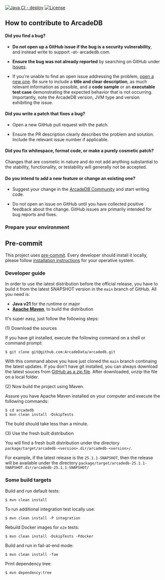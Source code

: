 [![Java CI - deploy](https://github.com/ArcadeData/arcadedb/actions/workflows/mvn-deploy.yml/badge.svg)](https://github.com/ArcadeData/arcadedb/actions/workflows/mvn-deploy.yml)
[![License](https://img.shields.io/github/license/ArcadeData/arcadedb)](https://github.com/ArcadeData/arcadedb)

## How to contribute to ArcadeDB

#### **Did you find a bug?**

- **Do not open up a GitHub issue if the bug is a security vulnerability**, and instead write to support -at- arcadedb.com.

- **Ensure the bug was not already reported** by searching on GitHub under [Issues](https://github.com/ArcadeData/arcadedb/issues).

- If you're unable to find an open issue addressing the problem, [open a new one](https://github.com/ArcadeData/arcadedb/issues/new). Be sure to include a **title and clear description**, as much relevant information as possible, and a **code sample** or an **executable test case** demonstrating the expected behavior that is not occurring. Importantly, note the ArcadeDB version, JVM type and version exhibiting the issue.

#### **Did you write a patch that fixes a bug?**

- Open a new GitHub pull request with the patch.

- Ensure the PR description clearly describes the problem and solution. Include the relevant issue number if applicable.

#### **Did you fix whitespace, format code, or make a purely cosmetic patch?**

Changes that are cosmetic in nature and do not add anything substantial to the stability, functionality, or testability will generally not be accepted.

#### **Do you intend to add a new feature or change an existing one?**

- Suggest your change in the [ArcadeDB Community](https://github.com/ArcadeData/arcadedb/discussions) and start writing code.

- Do not open an issue on GitHub until you have collected positive feedback about the change. GitHub issues are primarily intended for bug reports and fixes.

### Prepare your environment

## Pre-commit

This project uses [pre-commit](https://pre-commit.com/). Every developer should install it locally, please
follow [installation instructions](https://pre-commit.com/#install) for your operative system.

### Developer guide

In order to use the latest distribution before the official release, you have to build it from the latest SNAPSHOT version in
the `main` branch of GitHub. All you need is:

- **Java v21** for the runtime or major
- [**Apache Maven**](https://maven.apache.org/), to build the distribution

It's super easy, just follow the following steps:

(1) Download the sources

If you have git installed, execute the following command on a shell or command prompt:

```shell
$ git clone git@github.com:ArcadeData/arcadedb.git
```

With this command above you have just cloned the `main` branch continaing the latest updates. If you don't have git installed, you
can always download the latest souces
from [GitHub as a zip file](https://github.com/ArcadeData/arcadedb/archive/refs/heads/main.zip). After downloaded, unzip the file on
a local folder.

(2) Now build the project using Maven.

Assure you have Apache Maven installed on your computer and execute the following commands:

```shell
$ cd arcadedb
$ mvn clean install -DskipTests
```

The build should take less than a minute.

(3) Use the fresh built distribution

You will find a fresh built distribution under the directory `package/target/arcadedb-<version>.dir/arcadedb-<version>/`.

For example, if the latest release is the `25.1.1-SNAPSHOT`, then the release will be available under the
directory `package/target/arcadedb-25.1.1-SNAPSHOT.dir/arcadedb-25.1.1-SNAPSHOT/`

### Some build targets

Build and run default tests:

```shell
$ mvn clean install
```

To run additional integration test locally use:

```shell
$ mvn clean install -P integration
```

Rebuild Docker images for `e2e` tests:

```shell
$ mvn clean install -DskipTests -Pdocker
```

Build and run in fail-at-end mode:

```shell
$ mvn clean install -fae
```

Print dependency tree:

```shell
$ mvn dependency:tree
```
